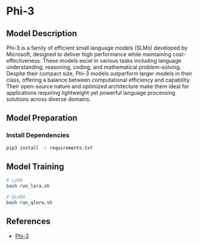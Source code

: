 # Phi-3

## Model Description

Phi-3 is a family of efficient small language models (SLMs) developed by Microsoft, designed to deliver high performance
while maintaining cost-effectiveness. These models excel in various tasks including language understanding, reasoning,
coding, and mathematical problem-solving. Despite their compact size, Phi-3 models outperform larger models in their
class, offering a balance between computational efficiency and capability. Their open-source nature and optimized
architecture make them ideal for applications requiring lightweight yet powerful language processing solutions across
diverse domains.

## Model Preparation

### Install Dependencies

```bash
pip3 install -r requirements.txt
```

## Model Training

```bash
# LoRA
bash run_lora.sh

# QLoRA
bash run_qlora.sh
```

## References

- [Phi-3](https://github.com/microsoft/Phi-3CookBook/commit/b899f6f26bcf0a140eb0e814373458740ead02c3)

